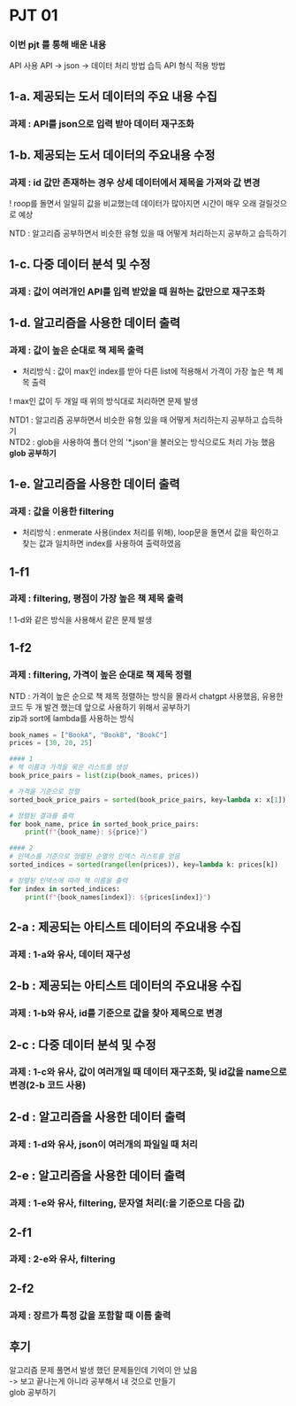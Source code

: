 # PJT 01

### 이번 pjt 를 통해 배운 내용

API 사용
API -> json -> 데이터 처리 방법 습득
API 형식 적용 방법

## 1-a. 제공되는 도서 데이터의 주요 내용 수집

  ### 과제 : API를 json으로 입력 받아 데이터 재구조화

## 1-b. 제공되는 도서 데이터의 주요내용 수정

  ### 과제 : id 값만 존재하는 경우 상세 데이터에서 제목을 가져와 값 변경
  
  ! roop를 돌면서 일일히 값을 비교했는데 데이터가 많아지면 시간이 매우 오래 걸릴것으로 예상
  
  NTD : 알고리즘 공부하면서 비슷한 유형 있을 때 어떻게 처리하는지 공부하고 습득하기

## 1-c. 다중 데이터 분석 및 수정

  ### 과제 : 값이 여러개인 API를 입력 받았을 때 원하는 값만으로 재구조화

## 1-d. 알고리즘을 사용한 데이터 출력

  ### 과제 : 값이 높은 순대로 책 제목 출력

  - 처리방식 : 값이 max인 index를 받아 다른 list에 적용해서 가격이 가장 높은 책 제목 출력

  ! max인 값이 두 개일 때 위의 방식대로 처리하면 문제 발생

  NTD1 : 알고리즘 공부하면서 비슷한 유형 있을 때 어떻게 처리하는지 공부하고 습득하기
  <br>
  NTD2 : glob을 사용하여 폴더 안의 '*.json'을 불러오는 방식으로도 처리 가능 했음 **glob 공부하기**

## 1-e. 알고리즘을 사용한 데이터 출력

  ### 과제 : 값을 이용한 filtering

  - 처리방식 : enmerate 사용(index 처리를 위해), loop문을 돌면서 값을 확인하고 찾는 값과 일치하면 index를 사용하여 출력하였음

## 1-f1

  ### 과제 : filtering, 평점이 가장 높은 책 제목 출력

  ! 1-d와 같은 방식을 사용해서 같은 문제 발생

## 1-f2

  ### 과제 : filtering, 가격이 높은 순대로 책 제목 정렬

  NTD : 가격이 높은 순으로 책 제목 정렬하는 방식을 몰라서 chatgpt 사용했음, 유용한 코드 두 개 발견 했는데 앞으로 사용하기 위해서 공부하기
  <br>
  zip과 sort에 lambda를 사용하는 방식
  
  ```python
  book_names = ["BookA", "BookB", "BookC"]
  prices = [30, 20, 25]

  #### 1
  # 책 이름과 가격을 묶은 리스트를 생성
  book_price_pairs = list(zip(book_names, prices))

  # 가격을 기준으로 정렬
  sorted_book_price_pairs = sorted(book_price_pairs, key=lambda x: x[1])

  # 정렬된 결과를 출력
  for book_name, price in sorted_book_price_pairs:
      print(f"{book_name}: ${price}")

  #### 2
  # 인덱스를 기준으로 정렬된 순열의 인덱스 리스트를 얻음
  sorted_indices = sorted(range(len(prices)), key=lambda k: prices[k])

  # 정렬된 인덱스에 따라 책 이름을 출력
  for index in sorted_indices:
      print(f"{book_names[index]}: ${prices[index]}")
  ``` 

## 2-a : 제공되는 아티스트 데이터의 주요내용 수집

  ### 과제 : 1-a와 유사, 데이터 재구성

## 2-b : 제공되는 아티스트 데이터의 주요내용 수집

  ### 과제 : 1-b와 유사, id를 기준으로 값을 찾아 제목으로 변경

## 2-c : 다중 데이터 분석 및 수정

  ### 과제 : 1-c와 유사, 값이 여러개일 때 데이터 재구조화, 및 id값을 name으로 변경(2-b 코드 사용)
  
## 2-d : 알고리즘을 사용한 데이터 출력

  ### 과제 : 1-d와 유사, json이 여러개의 파일일 때 처리

## 2-e : 알고리즘을 사용한 데이터 출력

  ### 과제 : 1-e와 유사, filtering, 문자열 처리(:을 기준으로 다음 값)

## 2-f1

  ### 과제 : 2-e와 유사, filtering

## 2-f2

  ### 과제 : 장르가 특정 값을 포함할 때 이름 출력
  

## 후기

알고리즘 문제 풀면서 발생 했던 문제들인데 기억이 안 났음
<br>
-> 보고 끝나는게 아니라 공부해서 내 것으로 만들기
<br>
glob 공부하기

